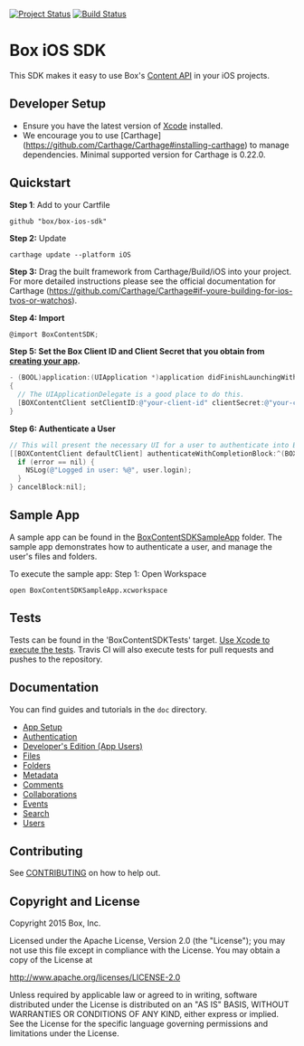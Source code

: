 [![Project Status](http://opensource.box.com/badges/active.svg)](http://opensource.box.com/badges)
[![Build Status](https://api.travis-ci.org/box/box-ios-content-sdk.svg)](https://travis-ci.org/box/box-ios-content-sdk)

Box iOS SDK
===================

This SDK makes it easy to use Box's [Content API](https://developers.box.com/docs/) in your iOS projects.

Developer Setup
---------------
* Ensure you have the latest version of [Xcode](https://developer.apple.com/xcode/) installed.
* We encourage you to use [Carthage] (https://github.com/Carthage/Carthage#installing-carthage) to manage dependencies. Minimal supported version for Carthage is 0.22.0.

Quickstart
----------
**Step 1**: Add to your Cartfile 
```
github "box/box-ios-sdk"
```

**Step 2:** Update
```
carthage update --platform iOS
```

**Step 3:** Drag the built framework from Carthage/Build/iOS into your project. For more detailed instructions please see the official documentation for Carthage (https://github.com/Carthage/Carthage#if-youre-building-for-ios-tvos-or-watchos). 

**Step 4: Import**
```objectivec
@import BoxContentSDK;
```

**Step 5: Set the Box Client ID and Client Secret that you obtain from [creating your app](doc/Setup.md).**
```objectivec
- (BOOL)application:(UIApplication *)application didFinishLaunchingWithOptions:(NSDictionary *)launchOptions
{
  // The UIApplicationDelegate is a good place to do this.
  [BOXContentClient setClientID:@"your-client-id" clientSecret:@"your-client-secret"];
}

```
**Step 6: Authenticate a User**
```objectivec
// This will present the necessary UI for a user to authenticate into Box
[[BOXContentClient defaultClient] authenticateWithCompletionBlock:^(BOXUser *user, NSError *error) {
  if (error == nil) {
    NSLog(@"Logged in user: %@", user.login);
  }
} cancelBlock:nil];
```

Sample App
----------
A sample app can be found in the [BoxContentSDKSampleApp](../../tree/master/BoxContentSDKSampleApp) folder. The sample app demonstrates how to authenticate a user, and manage the user's files and folders.

To execute the sample app:
Step 1: Open Workspace
```
open BoxContentSDKSampleApp.xcworkspace
```

Tests
-----
Tests can be found in the 'BoxContentSDKTests' target. [Use Xcode to execute the tests](https://developer.apple.com/library/ios/recipes/xcode_help-test_navigator/RunningTests/RunningTests.html#//apple_ref/doc/uid/TP40013329-CH4-SW1). Travis CI will also execute tests for pull requests and pushes to the repository.

Documentation
-------------
You can find guides and tutorials in the `doc` directory.

* [App Setup](doc/Setup.md)
* [Authentication](doc/Authentication.md)
* [Developer's Edition (App Users)](doc/AppUsers.md)
* [Files](doc/Files.md)
* [Folders](doc/Folders.md)
* [Metadata](doc/metadata.md)
* [Comments](doc/Comments.md)
* [Collaborations](doc/Collaborations.md)
* [Events](doc/Events.md)
* [Search](doc/Search.md)
* [Users](doc/Users.md)


Contributing
------------
See [CONTRIBUTING](CONTRIBUTING.md) on how to help out.


Copyright and License
---------------------
Copyright 2015 Box, Inc. 

 
Licensed under the Apache License, Version 2.0 (the "License");
you may not use this file except in compliance with the License.
You may obtain a copy of the License at

  http://www.apache.org/licenses/LICENSE-2.0

Unless required by applicable law or agreed to in writing, software
distributed under the License is distributed on an "AS IS" BASIS,
WITHOUT WARRANTIES OR CONDITIONS OF ANY KIND, either express or implied.
See the License for the specific language governing permissions and
limitations under the License.
